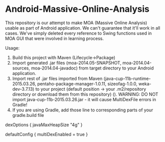 # Android-Massive-Online-Analysis

This repository is our attempt to make MOA (Massive Online Analysis) usable as part of Android application. We can't guarantee that it'll work in all cases.
We've simply deleted every reference to Swing functions used in MOA GUI that were involved in learning process.

Usage:

1. Build this project with Maven (Lifecycle->Package)
2. Import generated .jar files (moa-2014.05-SNAPSHOT, moa-2014.04-sources, moa-2014.04-javadoc) from target directory  to your Android application.
3. Import rest of .jar files imported from Maven (java-cup-11b-runtime-2015.03.26, pentaho-package-manager-1.0.11, sizeofag-1.0.0, weka-dev-3.7.13) to your project (default position -> your .m2/repository directory or download them from this repository) (). WARNING: DO NOT import java-cup-11b-2015.03.26.jar - it will cause MultiDexFile errors in Gradle!
4. If you are using Gradle, add those line to corresponding parts of your gradle.build file

dexOptions {
        javaMaxHeapSize "4g"
    }
    
 defaultConfig {
        multiDexEnabled = true
    }

